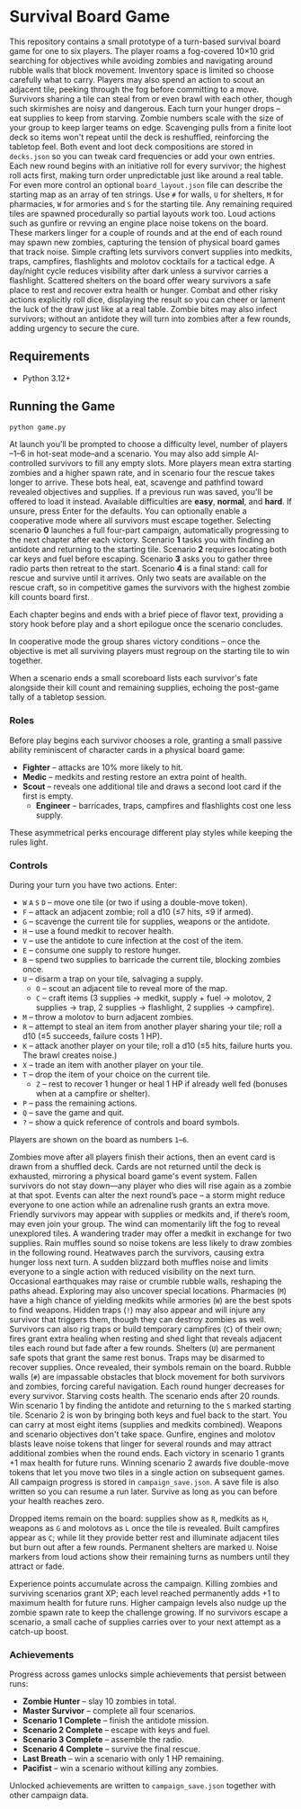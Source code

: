# Survival Board Game

This repository contains a small prototype of a turn-based survival board game
for one to six players. The player roams a fog-covered 10×10 grid searching for objectives while
avoiding zombies and navigating around rubble walls that block movement. Inventory space is limited so choose carefully what to carry.
Players may also spend an action to scout an adjacent tile, peeking through the
fog before committing to a move.
Survivors sharing a tile can steal from or even brawl with each other, though
such skirmishes are noisy and dangerous.
Each turn your hunger drops – eat supplies to keep from starving. Zombie
numbers scale with the size of your group to keep larger teams on edge.
Scavenging pulls from a finite loot deck so items won't repeat until the deck
is reshuffled, reinforcing the tabletop feel. Both event and loot deck
compositions are stored in `decks.json` so you can tweak card frequencies or
add your own entries.
Each new round begins with an initiative roll for every survivor; the highest
roll acts first, making turn order unpredictable just like around a real
table.
For even more control an optional `board_layout.json` file can describe the
starting map as an array of ten strings. Use `#` for walls, `U` for shelters,
`M` for pharmacies, `W` for armories and `S` for the starting tile. Any
remaining required tiles are spawned procedurally so partial layouts work too.
Loud actions such as gunfire or revving an engine place noise tokens on the
board. These markers linger for a couple of rounds and at the end of each
round may spawn new zombies, capturing the tension of physical board games
that track noise.
  Simple crafting lets survivors convert supplies into medkits, traps,
  campfires, flashlights and molotov cocktails for a tactical edge. A day/night cycle
reduces visibility after dark unless a survivor carries a flashlight.
Scattered shelters on the board offer weary survivors a safe place to rest
and recover extra health or hunger.
Combat and other risky actions explicitly roll dice, displaying the result so
you can cheer or lament the luck of the draw just like at a real table.
Zombie bites may also infect survivors; without an antidote they will turn
into zombies after a few rounds, adding urgency to secure the cure.

## Requirements
- Python 3.12+

## Running the Game
```bash
python game.py
```

At launch you'll be prompted to choose a difficulty level, number of players
–1–6 in hot-seat mode–and a scenario. You may also add simple AI-controlled
survivors to fill any empty slots. More players mean extra starting zombies and
a higher spawn rate, and in scenario four the rescue takes longer to arrive.
These bots heal, eat, scavenge and pathfind toward revealed objectives and
supplies. If a previous run was saved, you'll be offered to load it instead.
Available difficulties are **easy**, **normal**, and
**hard**. If unsure, press Enter for the defaults. You can optionally enable a
cooperative mode where all survivors must escape together. Selecting scenario
**0** launches a full four-part campaign, automatically progressing to the next
chapter after each victory. Scenario **1** tasks you with finding an antidote
and returning to the starting tile. Scenario **2** requires locating both car
keys and fuel before escaping. Scenario **3** asks you to gather three radio
parts then retreat to the start. Scenario **4** is a final stand: call for
rescue and survive until it arrives. Only two seats are available on the
rescue craft, so in competitive games the survivors with the highest zombie
kill counts board first.

Each chapter begins and ends with a brief piece of flavor text, providing a
story hook before play and a short epilogue once the scenario concludes.

In cooperative mode the group shares victory conditions – once the objective is
met all surviving players must regroup on the starting tile to win together.

When a scenario ends a small scoreboard lists each survivor's fate alongside
their kill count and remaining supplies, echoing the post-game tally of a
tabletop session.

### Roles

Before play begins each survivor chooses a role, granting a small passive
ability reminiscent of character cards in a physical board game:

- **Fighter** – attacks are 10% more likely to hit.
- **Medic** – medkits and resting restore an extra point of health.
- **Scout** – reveals one additional tile and draws a second loot card if the
  first is empty.
  - **Engineer** – barricades, traps, campfires and flashlights cost one less supply.

These asymmetrical perks encourage different play styles while keeping the
rules light.

### Controls

During your turn you have two actions. Enter:

- `W` `A` `S` `D` – move one tile (or two if using a double-move token).
- `F` – attack an adjacent zombie; roll a d10 (≤7 hits, ≤9 if armed).
- `G` – scavenge the current tile for supplies, weapons or the antidote.
- `H` – use a found medkit to recover health.
- `V` – use the antidote to cure infection at the cost of the item.
- `E` – consume one supply to restore hunger.
- `B` – spend two supplies to barricade the current tile, blocking zombies once.
- `U` – disarm a trap on your tile, salvaging a supply.
  - `O` – scout an adjacent tile to reveal more of the map.
  - `C` – craft items (3 supplies → medkit, supply + fuel → molotov, 2 supplies → trap, 2 supplies → flashlight, 2 supplies → campfire).
- `M` – throw a molotov to burn adjacent zombies.
- `R` – attempt to steal an item from another player sharing your tile; roll a d10 (≤5 succeeds, failure costs 1 HP).
- `K` – attack another player on your tile; roll a d10 (≤5 hits, failure hurts you. The brawl creates noise.)
- `X` – trade an item with another player on your tile.
- `T` – drop the item of your choice on the current tile.
  - `Z` – rest to recover 1 hunger or heal 1 HP if already well fed (bonuses when at a campfire or shelter).
- `P` – pass the remaining actions.
- `Q` – save the game and quit.
- `?` – show a quick reference of controls and board symbols.

Players are shown on the board as numbers `1`–`6`.

Zombies move after all players finish their actions, then an event card is drawn
from a shuffled deck. Cards are not returned until the deck is exhausted,
mirroring a physical board game's event system. Fallen survivors do not stay
down—any player who dies will rise again as a zombie at that spot. Events can
alter the next round’s pace – a storm might reduce everyone to one action while
an adrenaline rush grants an extra move. Friendly survivors may appear with
supplies or medkits and, if there’s room, may even join your group. The wind
can momentarily lift the fog to reveal unexplored tiles. A wandering trader may
offer a medkit in exchange for two supplies. Rain muffles sound so noise tokens
are less likely to draw zombies in the following round. Heatwaves parch the survivors, causing extra hunger loss next turn. A sudden
blizzard both muffles noise and limits everyone to a single action with reduced
visibility on the next turn. Occasional earthquakes may raise or crumble rubble walls, reshaping the paths ahead. Exploring may also
uncover special locations. Pharmacies (`M`) have a high chance of yielding
  medkits while armories (`W`) are the best spots to find weapons. Hidden traps
  (`!`) may also appear and will injure any survivor that triggers them, though
  they can destroy zombies as well. Survivors can also rig traps or build
  temporary campfires (`C`) of their own; fires grant extra healing when resting
  and shed light that reveals adjacent tiles each round but fade after a few
  rounds. Shelters (`U`) are permanent safe spots that grant the same rest
  bonus. Traps may be disarmed to recover supplies. Once revealed, their
  symbols remain on the board. Rubble walls (`#`) are impassable obstacles that
  block movement for both survivors and zombies, forcing careful navigation.
Each round hunger decreases for every
survivor. Starving costs health. The scenario ends after 20 rounds. Win scenario
1 by finding the antidote and returning to the `S` marked starting tile. Scenario
2 is won by bringing both keys and fuel back to the start. You can carry at most
eight items (supplies and medkits combined). Weapons and scenario objectives
don't take space. Gunfire, engines and molotov blasts leave noise tokens that
linger for several rounds and may attract additional zombies when the round
ends. Each victory in scenario 1
grants +1 max health for future runs. Winning scenario 2 awards five double-move
tokens that let you move two tiles in a single action on subsequent games. All
campaign progress is stored in `campaign_save.json`. A save file is also written
so you can resume a run later. Survive as long as you can before your health
reaches zero.

  Dropped items remain on the board: supplies show as `R`, medkits as `H`, weapons as `G` and molotovs as `L` once the tile is revealed. Built campfires appear as `C`; while lit they provide better rest and illuminate adjacent tiles but burn out after a few rounds. Permanent shelters are marked `U`.
Noise markers from loud actions show their remaining turns as numbers until they attract or fade.

Experience points accumulate across the campaign. Killing zombies and
surviving scenarios grant XP; each level reached permanently adds +1 to
maximum health for future runs.
Higher campaign levels also nudge up the zombie spawn rate to keep the
challenge growing. If no survivors escape a scenario, a small cache of
supplies carries over to your next attempt as a catch-up boost.

### Achievements

Progress across games unlocks simple achievements that persist between runs:

- **Zombie Hunter** – slay 10 zombies in total.
- **Master Survivor** – complete all four scenarios.
- **Scenario 1 Complete** – finish the antidote mission.
- **Scenario 2 Complete** – escape with keys and fuel.
- **Scenario 3 Complete** – assemble the radio.
- **Scenario 4 Complete** – survive the final rescue.
- **Last Breath** – win a scenario with only 1 HP remaining.
- **Pacifist** – win a scenario without killing any zombies.

Unlocked achievements are written to `campaign_save.json` together with other
campaign data.

